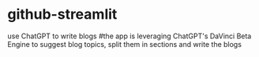 # github-streamlit
use ChatGPT to write blogs
#the app is leveraging ChatGPT's DaVinci Beta Engine to suggest blog topics, split them in sections and write the blogs

